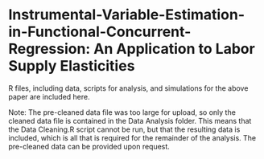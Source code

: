 # Instrumental-Variable-Estimation-in-Functional-Concurrent-Regression: An Application to Labor Supply Elasticities

R files, including data, scripts for analysis, and simulations for the above paper are included here.

Note: The pre-cleaned data file was too large for upload, so only the cleaned data file is contained in the Data Analysis folder. This means that the Data Cleaning.R script cannot be run, but that the resulting data is included, which is all that is required for the remainder of the analysis. The pre-cleaned data can be provided upon request.
